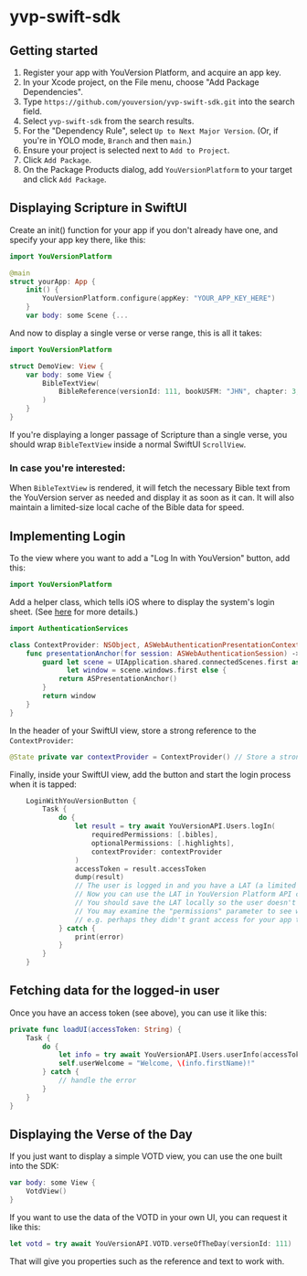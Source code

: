 # yvp-swift-sdk

## Getting started

1. Register your app with YouVersion Platform, and acquire an app key.
2. In your Xcode project, on the File menu, choose "Add Package Dependencies".
3. Type `https://github.com/youversion/yvp-swift-sdk.git` into the search field.
4. Select `yvp-swift-sdk` from the search results.
5. For the "Dependency Rule", select `Up to Next Major Version`. (Or, if you're in YOLO mode, `Branch` and then `main`.)
6. Ensure your project is selected next to `Add to Project`.
7. Click `Add Package`.
8. On the Package Products dialog, add `YouVersionPlatform` to your target and click `Add Package`.

## Displaying Scripture in SwiftUI

Create an init() function for your app if you don't already have one, and specify your app key there, like this:
```swift
import YouVersionPlatform

@main
struct yourApp: App {
    init() {
        YouVersionPlatform.configure(appKey: "YOUR_APP_KEY_HERE")
    }
    var body: some Scene {...
```

And now to display a single verse or verse range, this is all it takes:
```swift
import YouVersionPlatform

struct DemoView: View {
    var body: some View {
        BibleTextView(
            BibleReference(versionId: 111, bookUSFM: "JHN", chapter: 3, verse: 16)
        )
    }
}
```

If you're displaying a longer passage of Scripture than a single verse, 
you should wrap `BibleTextView` inside a normal SwiftUI `ScrollView`.

### In case you're interested:

When `BibleTextView` is rendered, it will fetch the necessary Bible text 
from the YouVersion server as needed and display it as soon as it can.
It will also maintain a limited-size local cache of the Bible data for speed.

## Implementing Login

To the view where you want to add a "Log In with YouVersion" button, add this:
```swift
import YouVersionPlatform
```

Add a helper class, which tells iOS where to display the system's login sheet.
(See [here](https://developer.apple.com/documentation/authenticationservices/authenticating-a-user-through-a-web-service) for more details.)
```swift
import AuthenticationServices

class ContextProvider: NSObject, ASWebAuthenticationPresentationContextProviding {
    func presentationAnchor(for session: ASWebAuthenticationSession) -> ASPresentationAnchor {
        guard let scene = UIApplication.shared.connectedScenes.first as? UIWindowScene,
              let window = scene.windows.first else {
            return ASPresentationAnchor()
        }
        return window
    }
}
```

In the header of your SwiftUI view, store a strong reference to the `ContextProvider`:
```swift
@State private var contextProvider = ContextProvider() // Store a strong reference
```

Finally, inside your SwiftUI view, add the button and start the login process when it is tapped:
```swift
    LoginWithYouVersionButton {
        Task {
            do {
                let result = try await YouVersionAPI.Users.logIn(
                    requiredPermissions: [.bibles],
                    optionalPermissions: [.highlights],
                    contextProvider: contextProvider
                )
                accessToken = result.accessToken
                dump(result)
                // The user is logged in and you have a LAT (a limited access token)!
                // Now you can use the LAT in YouVersion Platform API calls.
                // You should save the LAT locally so the user doesn't have to log in again next time.
                // You may examine the "permissions" parameter to see what the user approved;
                // e.g. perhaps they didn't grant access for your app to see their highlights.
            } catch {
                print(error)
            }
        }
    }
```

## Fetching data for the logged-in user

Once you have an access token (see above), you can use it like this:
```swift
private func loadUI(accessToken: String) {
    Task {
        do {
            let info = try await YouVersionAPI.Users.userInfo(accessToken: accessToken)
            self.userWelcome = "Welcome, \(info.firstName)!"
        } catch {
            // handle the error
        }
    }
}
```

## Displaying the Verse of the Day

If you just want to display a simple VOTD view, you can use the one built into the SDK:
```swift
var body: some View {
    VotdView()
}
```

If you want to use the data of the VOTD in your own UI, you can request it like this:
```swift
let votd = try await YouVersionAPI.VOTD.verseOfTheDay(versionId: 111)
```

That will give you properties such as the reference and text to work with.